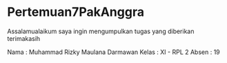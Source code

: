 # Pertemuan7PakAnggra
Assalamualaikum saya ingin mengumpulkan tugas yang diberikan terimakasih

Nama    : Muhammad Rizky Maulana Darmawan
Kelas   : XI - RPL 2
Absen   : 19
